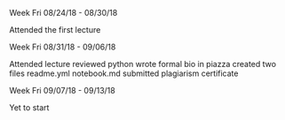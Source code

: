 

Week Fri 08/24/18 - 08/30/18

Attended the first lecture

Week Fri 08/31/18 - 09/06/18

Attended lecture
reviewed python
wrote formal bio in piazza
created two files
    readme.yml
    notebook.md
submitted plagiarism certificate

Week Fri 09/07/18 - 09/13/18

Yet to start
